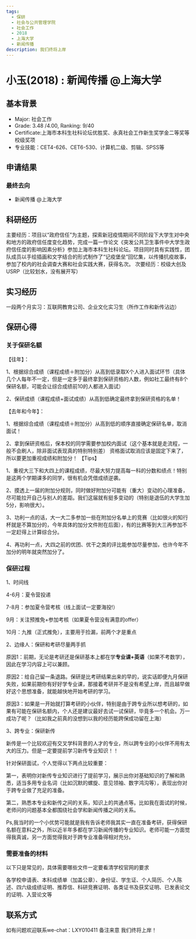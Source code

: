 ```yaml
---
tags:
  - 保研
  - 社会与公共管理学院
  - 社会工作
  - 2018
  - 上海大学
  - 新闻传播
description: 我们终将上岸
---
```


# 小玉(2018) : 新闻传播 @上海大学

## 基本背景

- Major: 社会工作
- Grade: 3.48 /4.00, Ranking: 9/40
- Certificate:上海市本科生社科论坛优胜奖、永真社会工作新生奖学金二等奖等校级奖项
- 专业技能：CET4-626、CET6-530、计算机二级、剪辑、SPSS等

## 申请结果

### 最终去向

- 新闻传播 @上海大学

## 科研经历

主要经历：项目以“政府信任”为主题，探索新冠疫情期间不同阶段下大学生对中央和地方的政府信任度变化趋势，完成一篇一作论文《突发公共卫生事件中大学生政府信任度的影响因素分析》参加上海市本科生社科论坛。项目同时具有实践性，团队成员以手绘插画和文字结合的形式制作了“记疫堡垒”回忆集，以传播抗疫故事，参加了校内的社会调查大赛和社会实践大赛，获得名次。
次要经历：校级大创及USRP（比较划水，没有展开写）

## 实习经历

一段两个月实习：互联网教育公司、企业文化实习生（所作工作和新传沾边）

## 保研心得

### 关于保研名额

【往年】：

1、根据综合成绩（课程成绩＋附加分）从高到低录取X个人进入面试环节（具体几个人每年不一定，但是一定多于最终拿到保研资格的人数，例如社工最终有8个保研名额，可能会让综合成绩前10的人都进入面试）

2、保研成绩（课程成绩+面试成绩）从高到低确定最终拿到保研资格的名单！

【去年和今年】：

1、根据综合成绩（课程成绩＋附加分）从高到低的顺序直接确定保研名单，取消面试！

2、拿到保研资格后，保本校的同学需要参加校内面试（这个基本就是走流程，一般不会刷人，除非面试表现真的特别特别差）
资格面试取消应该是固定下来了，所以要更加重视成绩和附加分！
【Tips】

1、重视大三下和大四上的课程成绩，尽最大努力提高每一科的分数和绩点！特别是这两个学期课多的同学，很有机会凭借成绩逆袭。

2、摸透上一届的附加分规则，同时做好附加分可能有（重大）变动的心理准备，尽可能拉开自己与别人的差距。我们这届就有挺多变动的（特别是退伍的大学生加5分，影响很大）。

3、功利一点的话，大一大二多参加一些在附加分名单上的竞赛（比如很火的知行杯就是不算加分的，今年具体的加分文件附在后面），有的比赛等到大三再参加不一定赶得上计算综合分。

4、再功利一点，大四之前的优团、优干之类的评比能参加尽量参加，也许今年不加分的明年就突然加分了。

### 保研过程

1、时间线

4-6月：夏令营投递

7-8月：参加夏令营考核（线上面试一定要海投!）

9月：关注预推免+参加考核（如果夏令营没有满意的offer）

10月：九推（正式推免），主要用于捡漏，前两个才是重点

2、边缘人：保研和考研尽量两手抓

原因1：前期，无论是考研还是保研基本上都在学**专业课+英语**（如果不考数学），因此在学习内容上可以兼顾。

原因2：给自己留一条退路。保研是比考研结果出来的早的，说实话即便九月保研失败，如果前期你有好好学专业课，那接着考研并不是没有希望上岸，而且越早做好这个思想准备，就能越快地开始考研的学习。

原因3：如果是一开始就打算考研的小伙伴，特别是由于跨专业所以想考研的，如果有可能在保研名额内，个人还是建议最好去试一试保研，毕竟多一个机会。万一成功了呢？（比如我之前真的没想到以我的经历能跨保成功留在上海）

3、跨专业：保研新传

新传是一个比较欢迎有交叉学科背景的人才的专业，所以跨专业的小伙伴不用有太大的压力。但是一定要提前学习新传专业知识！！

针对保研面试，个人觉得以下两点比较重要：

第一，表明你对新传专业知识进行了提前学习，展示出你对基础知识的了解和熟悉，适当多用专业名词（比如沉默的螺旋、意见领袖、数字鸿沟等），表现出你对于跨专业做了充足的准备。

第二，熟悉本专业和新传之间的关系，知识上的共通点等。比如我在面试的时候，老师问的问题基本全都围绕社会学和新闻传播之间的关系。

Ps,我当时的一个小优势可能就是我有告诉老师我其实一直在准备考研，获得保研名额在意料之外，所以近半年多都在学习新闻传播的专业知识。老师可能一方面觉得我真诚，另一方面觉得我对于跨专业准备得相对充分。

### 需要准备的材料

以下只是常见的，具体需要哪些文件一定要看清学校官网的要求

各学校申请表、本科成绩单（加盖公章）、身份证、学生证、个人简历、个人陈述、四六级成绩证明、推荐信、科研竞赛证明、各类证书及获奖证明、已发表论文的证明、入营论文等

## 联系方式

如有问题欢迎联系we-chat：LXY010411 备注来意
我们终将上岸！
